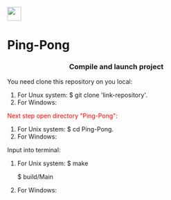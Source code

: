 <img src="https://github.com/blackcater/blackcater/raw/main/images/Hi.gif" height="32"/></h1>
# Ping-Pong

<h3 align="center">Compile and launch project</h3>
  <p>You need clone this repository on you local:<br>
    <ol>  
      <li>For Unux system: $ git clone 'link-repository'.</li>
      <li>For Windows:</li>
    </ol>
  <p style='color:red'>Next step open directory "Ping-Pong":<br>
    <ol>
      <li>For Unix system: $ cd Ping-Pong.</li>
      <li>For Windows:</li>
    </ol>
  <p>Input into terminal:<br>
    <ol>
      <li>For Unix system: $ make<br>
                       <p>$ build/Main<br>
      <li>For Windows:
    </ol>
